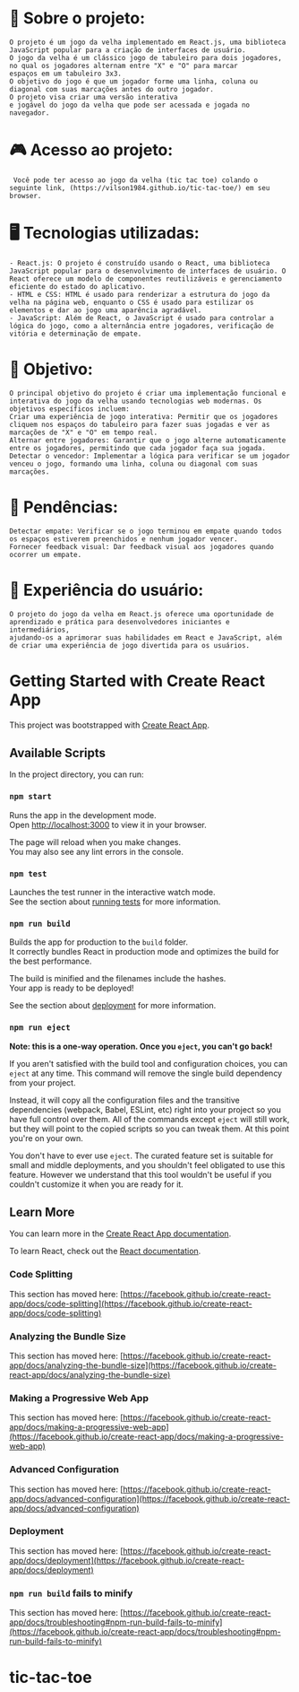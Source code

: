 # 📖 Sobre o projeto:
    O projeto é um jogo da velha implementado em React.js, uma biblioteca JavaScript popular para a criação de interfaces de usuário. 
    O jogo da velha é um clássico jogo de tabuleiro para dois jogadores, no qual os jogadores alternam entre "X" e "O" para marcar 
    espaços em um tabuleiro 3x3. 
    O objetivo do jogo é que um jogador forme uma linha, coluna ou diagonal com suas marcações antes do outro jogador. 
    O projeto visa criar uma versão interativa 
    e jogável do jogo da velha que pode ser acessada e jogada no navegador.

# 🎮 Acesso ao projeto: 
     Você pode ter acesso ao jogo da velha (tic tac toe) colando o seguinte link, (https://vilson1984.github.io/tic-tac-toe/) em seu browser.
     
# 🖥️ Tecnologias utilizadas:

    - React.js: O projeto é construído usando o React, uma biblioteca JavaScript popular para o desenvolvimento de interfaces de usuário. O React oferece um modelo de componentes reutilizáveis e gerenciamento eficiente do estado do aplicativo.
    - HTML e CSS: HTML é usado para renderizar a estrutura do jogo da velha na página web, enquanto o CSS é usado para estilizar os elementos e dar ao jogo uma aparência agradável.
    - JavaScript: Além de React, o JavaScript é usado para controlar a lógica do jogo, como a alternância entre jogadores, verificação de vitória e determinação de empate.

# 🎯 Objetivo:
    O principal objetivo do projeto é criar uma implementação funcional e interativa do jogo da velha usando tecnologias web modernas. Os objetivos específicos incluem:
    Criar uma experiência de jogo interativa: Permitir que os jogadores cliquem nos espaços do tabuleiro para fazer suas jogadas e ver as marcações de "X" e "O" em tempo real.
    Alternar entre jogadores: Garantir que o jogo alterne automaticamente entre os jogadores, permitindo que cada jogador faça sua jogada.
    Detectar o vencedor: Implementar a lógica para verificar se um jogador venceu o jogo, formando uma linha, coluna ou diagonal com suas marcações.

# 🚧 Pendências:
    Detectar empate: Verificar se o jogo terminou em empate quando todos os espaços estiverem preenchidos e nenhum jogador vencer.
    Fornecer feedback visual: Dar feedback visual aos jogadores quando ocorrer um empate.

# 🙂 Experiência do usuário:
    O projeto do jogo da velha em React.js oferece uma oportunidade de aprendizado e prática para desenvolvedores iniciantes e intermediários, 
    ajudando-os a aprimorar suas habilidades em React e JavaScript, além de criar uma experiência de jogo divertida para os usuários.



# Getting Started with Create React App

This project was bootstrapped with [Create React App](https://github.com/facebook/create-react-app).

## Available Scripts

In the project directory, you can run:

### `npm start`

Runs the app in the development mode.\
Open [http://localhost:3000](http://localhost:3000) to view it in your browser.

The page will reload when you make changes.\
You may also see any lint errors in the console.

### `npm test`

Launches the test runner in the interactive watch mode.\
See the section about [running tests](https://facebook.github.io/create-react-app/docs/running-tests) for more information.

### `npm run build`

Builds the app for production to the `build` folder.\
It correctly bundles React in production mode and optimizes the build for the best performance.

The build is minified and the filenames include the hashes.\
Your app is ready to be deployed!

See the section about [deployment](https://facebook.github.io/create-react-app/docs/deployment) for more information.

### `npm run eject`

**Note: this is a one-way operation. Once you `eject`, you can't go back!**

If you aren't satisfied with the build tool and configuration choices, you can `eject` at any time. This command will remove the single build dependency from your project.

Instead, it will copy all the configuration files and the transitive dependencies (webpack, Babel, ESLint, etc) right into your project so you have full control over them. All of the commands except `eject` will still work, but they will point to the copied scripts so you can tweak them. At this point you're on your own.

You don't have to ever use `eject`. The curated feature set is suitable for small and middle deployments, and you shouldn't feel obligated to use this feature. However we understand that this tool wouldn't be useful if you couldn't customize it when you are ready for it.

## Learn More

You can learn more in the [Create React App documentation](https://facebook.github.io/create-react-app/docs/getting-started).

To learn React, check out the [React documentation](https://reactjs.org/).

### Code Splitting

This section has moved here: [https://facebook.github.io/create-react-app/docs/code-splitting](https://facebook.github.io/create-react-app/docs/code-splitting)

### Analyzing the Bundle Size

This section has moved here: [https://facebook.github.io/create-react-app/docs/analyzing-the-bundle-size](https://facebook.github.io/create-react-app/docs/analyzing-the-bundle-size)

### Making a Progressive Web App

This section has moved here: [https://facebook.github.io/create-react-app/docs/making-a-progressive-web-app](https://facebook.github.io/create-react-app/docs/making-a-progressive-web-app)

### Advanced Configuration

This section has moved here: [https://facebook.github.io/create-react-app/docs/advanced-configuration](https://facebook.github.io/create-react-app/docs/advanced-configuration)

### Deployment

This section has moved here: [https://facebook.github.io/create-react-app/docs/deployment](https://facebook.github.io/create-react-app/docs/deployment)

### `npm run build` fails to minify

This section has moved here: [https://facebook.github.io/create-react-app/docs/troubleshooting#npm-run-build-fails-to-minify](https://facebook.github.io/create-react-app/docs/troubleshooting#npm-run-build-fails-to-minify)
# tic-tac-toe
